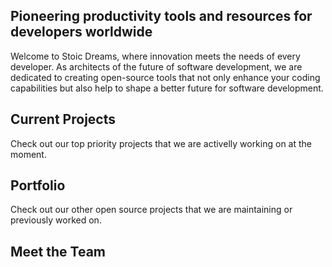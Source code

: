 <webui-data data-page-title="Forging solutions for tomorrow's software development" data-page-subtitle=""></webui-data>

## Pioneering productivity tools and resources for developers worldwide

<webui-page-segment>

Welcome to Stoic Dreams, where innovation meets the needs of every developer. As architects of the future of software development, we are dedicated to creating open-source tools that not only enhance your coding capabilities but also help to shape a better future for software development.

</webui-page-segment>

## Current Projects

<webui-page-segment>

Check out our top priority projects that we are activelly working on at the moment.

</webui-page-segment>

<webui-cards src="/cards/current-projects.json" card-width="500"></webui-cards>

## Portfolio

<webui-page-segment>

Check out our other open source projects that we are maintaining or previously worked on.

</webui-page-segment>

<webui-cards src="/cards/portfolio-projects.json" card-width="500"></webui-cards>

## Meet the Team

<webui-cards src="/cards/team.json" card-width="500"></webui-cards>

<webui-next-page name="Game Development" href="/projects/game-development"></webui-next-page>
